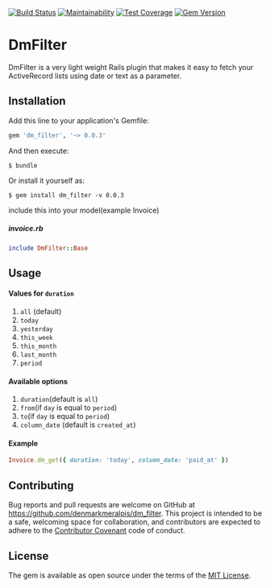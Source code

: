 [![Build Status](https://travis-ci.org/denmarkmeralpis/dm_filter.svg?branch=master)](https://travis-ci.org/denmarkmeralpis/dm_filter) [![Maintainability](https://api.codeclimate.com/v1/badges/ce96a303e9f35ee66e05/maintainability)](https://codeclimate.com/github/denmarkmeralpis/dm_filter/maintainability) [![Test Coverage](https://api.codeclimate.com/v1/badges/ce96a303e9f35ee66e05/test_coverage)](https://codeclimate.com/github/denmarkmeralpis/dm_filter/test_coverage) [![Gem Version](https://badge.fury.io/rb/dm_filter.svg)](https://badge.fury.io/rb/dm_filter)
# DmFilter

DmFilter is a very light weight Rails plugin that makes it easy to fetch your ActiveRecord lists using date or text as a parameter.

## Installation

Add this line to your application's Gemfile:

```ruby
gem 'dm_filter', '~> 0.0.3'
```

And then execute:

    $ bundle

Or install it yourself as:

    $ gem install dm_filter -v 0.0.3

include this into your model(example Invoice)
##### invoice.rb
```ruby
include DmFilter::Base
```

## Usage
#### Values for `duration`
1. `all` (default)
2. `today`
3. `yesterday`
4. `this_week`
5. `this_month`
6. `last_month`
7. `period`

#### Available options
1. `duration`(default is `all`)
2. `from`(if `day` is equal to `period`)
3. `to`(if `day` is equal to `period`)
4. `column_date` (default is `created_at`)

#### Example
```ruby
Invoice.dm_get({ duration: 'today', column_date: 'paid_at' })
```

## Contributing

Bug reports and pull requests are welcome on GitHub at https://github.com/denmarkmeralpis/dm_filter. This project is intended to be a safe, welcoming space for collaboration, and contributors are expected to adhere to the [Contributor Covenant](http://contributor-covenant.org) code of conduct.


## License

The gem is available as open source under the terms of the [MIT License](http://opensource.org/licenses/MIT).
